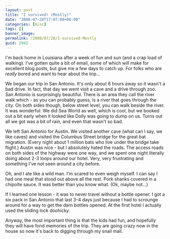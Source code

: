 ```yaml
---
layout: post
title: "I survived! (Mostly)"
date: "2008-07-28T17:07:00+06:00"
categories: [misc]
tags: []
banner_image: 
permalink: /2008/07/28/I-survived-Mostly
guid: 2942
---
```


I'm back home in Louisiana after a week of fun and sun (and a crap load of walking). I've gotten quite a bit of email, some of which will make for excellent blog posts, but give me a few days to catch up. For folks who are <i>really</i> bored and want to hear about the trip...
<!--more-->
We began our trip in San Antonio. It's only about 6 hours away so it wasn't a bad drive. In fact, that day we went visit a cave and a drive through zoo. San Antonio is surprisingly beautiful. There is an area they call the river walk which - as you can probably guess, is a river that goes through the city. On both sides though, below street level, you can walk beside the river. It was wonderful. We did Sea World as well, which is cool, but we booked out a bit early when it looked like Dolly was going to dump on us. Turns out all we got was a bit of rain, and even that wasn't so bad. 

We left San Antonio for Austin. We visited another cave (what can I say, we like caves) and visited the Columbus Street bridge for the great bat migration. (Every night about 1 million bats who live under the bridge take flight.) Austin was nice - but I absolutely hated the roads. The access roads on both sides of the highway were one way, and we spent one night literally doing about 2-3 loops around our hotel. Very, very frustrating and something I've not seen around a city before. 

Oh, and I ate like a wild man. I'm scared to even weigh myself. I can say I had one meal that stood out above all the rest. Pork shanks covered in a chipolte sauce. It was better than you know what. (Ok, maybe not...) 

If I learned one lesson - it was to never travel without a bottle opener. I got a six pack in San Antonio that last 3-4 days just because I had to scrounge around for a way to get the darn bottles opened. At the first hotel I actually used the sliding lock doohicky. 

Anyway, the most important thing is that the kids had fun, and hopefully they will have fond memories of the trip. They are going crazy now in the house so now it's back to digging through my snail mail.
